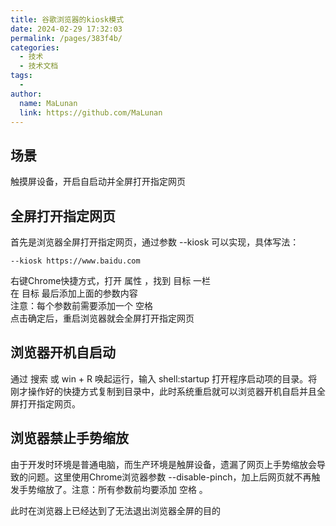 ```yaml
---
title: 谷歌浏览器的kiosk模式
date: 2024-02-29 17:32:03
permalink: /pages/383f4b/
categories:
  - 技术
  - 技术文档
tags:
  - 
author: 
  name: MaLunan
  link: https://github.com/MaLunan
---
```

## 场景

触摸屏设备，开启自启动并全屏打开指定网页



## 全屏打开指定网页
首先是浏览器全屏打开指定网页，通过参数 --kiosk 可以实现，具体写法：

`--kiosk https://www.baidu.com`

右键Chrome快捷方式，打开 属性 ，找到 目标 一栏  
在 目标 最后添加上面的参数内容  
注意：每个参数前需要添加一个 空格  
点击确定后，重启浏览器就会全屏打开指定网页  

## 浏览器开机自启动
通过 搜索 或 win + R 唤起运行，输入 shell:startup 打开程序启动项的目录。将刚才操作好的快捷方式复制到目录中，此时系统重启就可以浏览器开机自启并且全屏打开指定网页。


## 浏览器禁止手势缩放
由于开发时环境是普通电脑，而生产环境是触屏设备，遗漏了网页上手势缩放会导致的问题。这里使用Chrome浏览器参数 --disable-pinch，加上后网页就不再触发手势缩放了。注意：所有参数前均要添加 空格 。

此时在浏览器上已经达到了无法退出浏览器全屏的目的